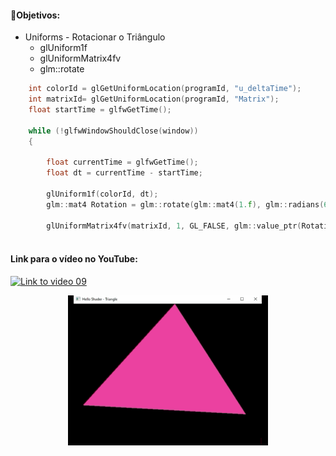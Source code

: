 #### 🎯Objetivos:
- Uniforms - Rotacionar o Triângulo
  - glUniform1f
  - glUniformMatrix4fv
  - glm::rotate

```cpp
    int colorId = glGetUniformLocation(programId, "u_deltaTime");
    int matrixId= glGetUniformLocation(programId, "Matrix");
    float startTime = glfwGetTime();

    while (!glfwWindowShouldClose(window))
    {

        float currentTime = glfwGetTime();
        float dt = currentTime - startTime;

        glUniform1f(colorId, dt);
        glm::mat4 Rotation = glm::rotate(glm::mat4(1.f), glm::radians(60.f*dt), glm::vec3(0.f, 0.f, 1.f));

        glUniformMatrix4fv(matrixId, 1, GL_FALSE, glm::value_ptr(Rotation));
        
```


#### Link para o vídeo no YouTube:

[![Link to video 09](https://img.youtube.com/vi/cO5ZVmn6XPw/default.jpg)](https://youtu.be/cO5ZVmn6XPw)


<p align="center">
  <img width="320" height="240" src="result_09.gif">
</p>
